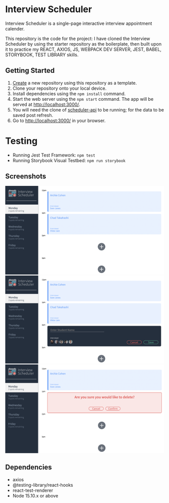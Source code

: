 # Interview Scheduler

Interview Scheduler is a single-page interactive interview appointment calender.

This repository is the code for the project: I have cloned the Interview Scheduler by using the starter repository as the boilerplate, then built upon it to practice my REACT, AXIOS, JS, WEBPACK DEV SERVER, JEST, BABEL, STORYBOOK, TEST LIBRARY skills.

## Getting Started

1. [Create](https://docs.github.com/en/repositories/creating-and-managing-repositories/creating-a-repository-from-a-template) a new repository using this repository as a template.
2. Clone your repository onto your local device.
3. Install dependencies using the `npm install` command.
3. Start the web server using the `npm start` command. The app will be served at <http://localhost:3000/>.
4. You will need the clone of [scheduler-api](https://github.com/Trishnarjun/scheduler-api) to be running; for the data to be saved post refresh.
5. Go to <http://localhost:3000/> in your browser.

# Testing

- Running Jest Test Framework: `npm test`
- Running Storybook Visual Testbed: `npm run storybook`

## Screenshots

!["main page of the interview scheduler"](https://github.com/Trishnarjun/scheduler/blob/master/docs/main-page.png)
!["the appointment form when clicked on empty spot"](https://github.com/Trishnarjun/scheduler/blob/master/docs/appointment-form.png)
!["conform appointment UI component when user deletes appointment"](https://github.com/Trishnarjun/scheduler/blob/master/docs/confirm-ui.png)

## Dependencies

- axios
- @testing-library/react-hooks
- react-test-renderer
- Node 15.10.x or above